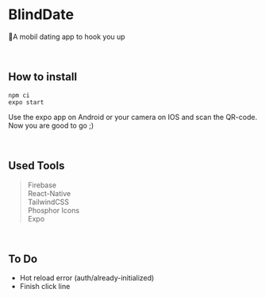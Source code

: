 # BlindDate

📱A mobil dating app to hook you up

<br>

## How to install

```npm
npm ci
expo start
```

Use the expo app on Android or your camera on IOS and scan the QR-code.
Now you are good to go ;)

<br>

## Used Tools

> Firebase<br>React-Native<br>TailwindCSS<br>Phosphor Icons<br>Expo

<br>

## To Do

- Hot reload error (auth/already-initialized)
- Finish click line

